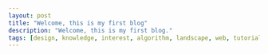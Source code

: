 ```yaml
---
layout: post
title: "Welcome, this is my first blog"
description: "Welcome, this is my first blog."
tags: [design, knowledge, interest, algorithm, landscape, web, tutorial, tasty, books, travel, interset]
---
```



